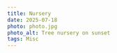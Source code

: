 ```yaml
---
title: Nursery
date: 2025-07-18
photo: photo.jpg
photo_alt: Tree nursery on sunset
tags: Misc
---
```

